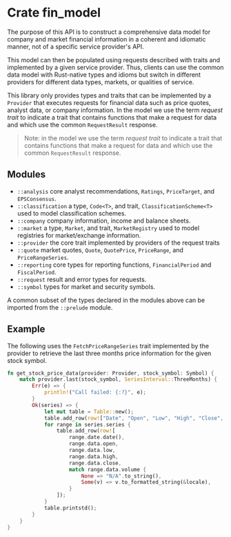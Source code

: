 # Crate fin_model

The purpose of this API is to construct a comprehensive data
model for company and market financial information in a coherent
and idiomatic manner, not of a specific service provider's API.

This model can then be populated using requests described with
traits and implemented by a given service provider. Thus, clients
can use the common data model with Rust-native types and idioms
but switch in different providers for different data types, markets,
or qualities of service.

This library only provides types and traits that can be implemented
by a `Provider` that executes requests for financial data such as
price quotes, analyst data, or company information. In the model
we use the term _request trait_ to indicate a trait that contains
functions that make a request for data and which use the common
`RequestResult` response.

> Note: in the model we use the term _request trait_ to indicate 
> a trait that contains functions that make a request for
> data and which use the common `RequestResult` response.
 
## Modules

* `::analysis` core analyst recommendations, `Ratings`, `PriceTarget`, 
  and `EPSConsensus`.
* `::classification` a type, `Code<T>`, and trait, `ClassificationScheme<T>`
  used to model classification schemes.
* `::company` company information, income and balance sheets.
* `::market` a type, `Market`, and trait, `MarketRegistry` used to model
  registries for market/exchange information.
* `::provider` the core trait implemented by providers of the request traits
* `::quote` market quotes, `Quote`, `QuotePrice`, `PriceRange`, and 
  `PriceRangeSeries`.
* `::reporting` core types for reporting functions, `FinancialPeriod` and
  `FiscalPeriod`.
* `::request` result and error types for requests.
* `::symbol` types for market and security symbols.

A common subset of the types declared in the modules above can be
imported from the `::prelude` module. 

## Example

The following uses the `FetchPriceRangeSeries` trait implemented by the
provider to retrieve the last three months price information for the
given stock symbol.

```rust
fn get_stock_price_data(provider: Provider, stock_symbol: Symbol) {
    match provider.last(stock_symbol, SeriesInterval::ThreeMonths) {
        Err(e) => {
            println!("Call failed: {:?}", e);
        }
        Ok(series) => {
            let mut table = Table::new();
            table.add_row(row!["Date", "Open", "Low", "High", "Close", "Volume"]);
            for range in series.series {
                table.add_row(row![
                    range.date.date(),
                    range.data.open,
                    range.data.low,
                    range.data.high,
                    range.data.close,
                    match range.data.volume {
                        None => "N/A".to_string(),
                        Some(v) => v.to_formatted_string(&locale),
                    }
                ]);
            }
            table.printstd();
        }
    }
}
```